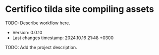 <!--
@since 2024.10.06, 22:56
@changed 2024.10.06, 22:56
-->

# Certifico tilda site compiling assets

TODO: Describe workflow here.

- Version: 0.0.10
- Last changes timestamp: 2024.10.16 21:48 +0300

TODO: Add the project description.
